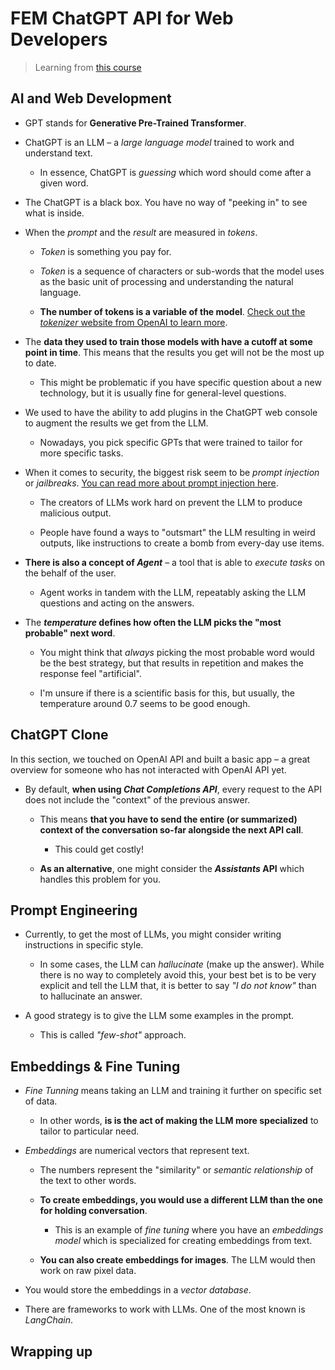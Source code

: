# FEM ChatGPT API for Web Developers

> Learning from [this course](https://frontendmasters.com/courses/chatgpt-api/introduction/)

## AI and Web Development

- GPT stands for **Generative Pre-Trained Transformer**.

- ChatGPT is an LLM – a _large language model_ trained to work and understand text.

  - In essence, ChatGPT is _guessing_ which word should come after a given word.

- The ChatGPT is a black box. You have no way of "peeking in" to see what is inside.

- When the _prompt_ and the _result_ are measured in _tokens_.

  - _Token_ is something you pay for.

  - _Token_ is a sequence of characters or sub-words that the model uses as the basic unit of processing and understanding the natural language.

  - **The number of tokens is a variable of the model**. [Check out the _tokenizer_ website from OpenAI to learn more](https://platform.openai.com/tokenizer).

- The **data they used to train those models with have a cutoff at some point in time**. This means that the results you get will not be the most up to date.

  - This might be problematic if you have specific question about a new technology, but it is usually fine for general-level questions.

- We used to have the ability to add plugins in the ChatGPT web console to augment the results we get from the LLM.

  - Nowadays, you pick specific GPTs that were trained to tailor for more specific tasks.

- When it comes to security, the biggest risk seem to be _prompt injection_ or _jailbreaks_. [You can read more about prompt injection here](https://github.com/greshake/llm-security).

  - The creators of LLMs work hard on prevent the LLM to produce malicious output.

  - People have found a ways to "outsmart" the LLM resulting in weird outputs, like instructions to create a bomb from every-day use items.

- **There is also a concept of _Agent_** – a tool that is able to _execute tasks_ on the behalf of the user.

  - Agent works in tandem with the LLM, repeatably asking the LLM questions and acting on the answers.

- The **_temperature_ defines how often the LLM picks the "most probable" next word**.

  - You might think that _always_ picking the most probable word would be the best strategy, but that results in repetition and makes the response feel "artificial".

  - I'm unsure if there is a scientific basis for this, but usually, the temperature around 0.7 seems to be good enough.

## ChatGPT Clone

In this section, we touched on OpenAI API and built a basic app – a great overview for someone who has not interacted with OpenAI API yet.

- By default, **when using _Chat Completions API_**, every request to the API does not include the "context" of the previous answer.

  - This means **that you have to send the entire (or summarized) context of the conversation so-far alongside the next API call**.

    - This could get costly!

  - **As an alternative**, one might consider the **_Assistants_ API** which handles this problem for you.

## Prompt Engineering

- Currently, to get the most of LLMs, you might consider writing instructions in specific style.

  - In some cases, the LLM can _hallucinate_ (make up the answer). While there is no way to completely avoid this, your best bet is to be very explicit and tell the LLM that, it is better to say _"I do not know"_ than to hallucinate an answer.

- A good strategy is to give the LLM some examples in the prompt.

  - This is called _"few-shot"_ approach.

## Embeddings & Fine Tuning

- _Fine Tunning_ means taking an LLM and training it further on specific set of data.

  - In other words, **is is the act of making the LLM more specialized** to tailor to particular need.

- _Embeddings_ are numerical vectors that represent text.

  - The numbers represent the "similarity" or _semantic relationship_ of the text to other words.

  - **To create embeddings, you would use a different LLM than the one for holding conversation**.

    - This is an example of _fine tuning_ where you have an _embeddings model_ which is specialized for creating embeddings from text.

  - **You can also create embeddings for images**. The LLM would then work on raw pixel data.

- You would store the embeddings in a _vector database_.

- There are frameworks to work with LLMs. One of the most known is _LangChain_.

## Wrapping up
